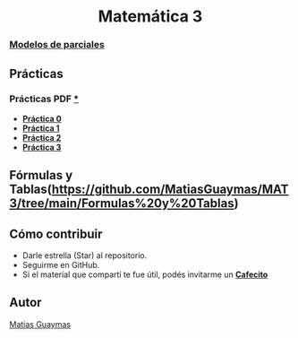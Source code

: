 <h1 align="center"> Matemática 3 </h1>

### [**Modelos de parciales**](https://github.com/MatiasGuaymas/MAT3/tree/main/Parciales)

## Prácticas 
### Prácticas PDF [*](https://github.com/MatiasGuaymas/MAT3/blob/main/Trabajos%20Pr%C3%A1cticos%20(1-8).pdf)
* [**Práctica 0**](https://github.com/MatiasGuaymas/MAT3/blob/main/Resoluciones/Practica%200%20-%20Resolucion.pdf)
* [**Práctica 1**](https://github.com/MatiasGuaymas/MAT3/blob/main/Resoluciones/Practica%201%20-%20Resolucion.pdf)
* [**Práctica 2**](https://github.com/MatiasGuaymas/MAT3/blob/main/Resoluciones/Practica%202%20-%20Resolucion.pdf)
* [**Práctica 3**](https://github.com/MatiasGuaymas/MAT3/blob/main/Resoluciones/Practica%203%20-%20Resolucion.pdf)

## Fórmulas y Tablas(https://github.com/MatiasGuaymas/MAT3/tree/main/Formulas%20y%20Tablas)

## Cómo contribuir
* Darle estrella (Star) al repositorio.
* Seguirme en GitHub.
* Si el material que compartí te fue útil, podés invitarme un **[Cafecito](https://cafecito.app/matiasguaymas)**

## Autor 

[Matias Guaymas](https://www.linkedin.com/in/matiasguaymas/)
